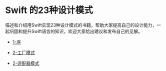# Swift 的23种设计模式

描述和介绍用Swift实现23种设计模式的书籍，帮助大家提高自己的设计能力，一起巩固和提升Swift语言的知识，欢迎大家给出建议和发布自己的见解。


* [1-序](https://github.com/chausson/Swift-Design-Patterns-for-iOS/blob/master/1-序/序.md)

* [2-工厂模式](https://github.com/chausson/Swift-Design-Patterns-for-iOS/blob/master/2-工厂模式/工厂模式.md)

* [2-适配器模式](https://github.com/chausson/Swift-Design-Patterns-for-iOS/blob/master/2-适配器模式/适配器模式.md)

